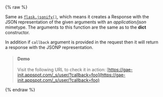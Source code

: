 {% raw %}

Same as [`flask.jsonify()`](http://flask.pocoo.org/docs/api/#flask.json.jsonify),
which means it creates a Response with the JSON representation of the given
arguments with an *application/json* mimetype. The arguments to this function
are the same as to the **dict** constructor.

In addition if `callback` argument is provided in the request then it will
return a response with the JSONP representation.


> #### Demo
> Visit the following URL to check it in action:
> [https://gae-init.appspot.com/_s/user/?callback=foo](https://gae-init.appspot.com/_s/user/?callback=foo)

{% endraw %}
